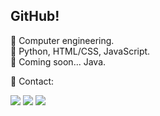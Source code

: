 ## GitHub! 

🖤 Computer engineering. <br/>
🤍 Python, HTML/CSS, JavaScript. </br>
🖤 Coming soon... Java. 
<div>
  <a href="https://github.com/renaisaalves"></a>
</div>

📧 Contact:

<a href="https://github.com/renaisaalves" target="_blank"><img src="https://img.shields.io/badge/GitHub-100000?style=for-the-badge&logo=github&logoColor=white"></a>
<a href="https://www.linkedin.com/in/renaisa-alves/" target="_blank"><img src="https://img.shields.io/badge/LinkedIn-0077B5?style=for-the-badge&logo=linkedin&logoColor=white"></a>
<a href="https://www.instagram.com/renaisalves/" target="_blank"><img src="https://img.shields.io/badge/Instagram-E4405F?style=for-the-badge&logo=instagram&logoColor=white"></a>
